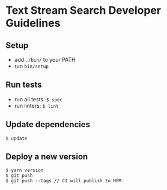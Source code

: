 # Text Stream Search Developer Guidelines


## Setup

* add `./bin/` to your PATH
* run `bin/setup`


## Run tests

* run all tests: `$ spec`
* run linters: `$ lint`


## Update dependencies

```
$ update
```


## Deploy a new version

```
$ yarn version
$ git push
$ git push --tags // CI will publish to NPM
```
